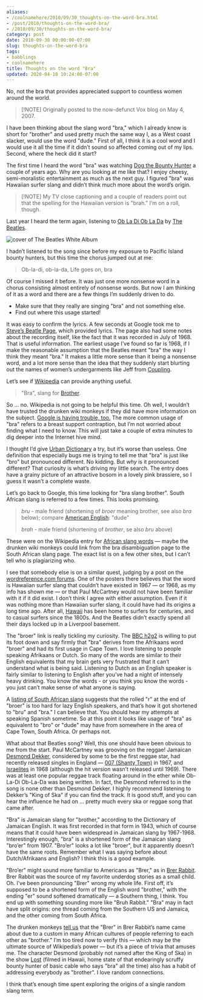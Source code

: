 ```yaml
---
aliases:
- /coolnamehere/2010/09/30_thoughts-on-the-word-bra.html
- /post/2010/thoughts-on-the-word-bra/
- /2010/09/30/thoughts-on-the-word-bra/
category: post
date: 2010-09-30 00:00:00-07:00
slug: thoughts-on-the-word-bra
tags:
- babblings
- coolnamehere
title: Thoughts on the word "Bra"
updated: 2020-04-18 10:24:00-07:00
---
```


No, not the bra that provides appreciated support to countless women around the world.

 > 
 > \[!NOTE\]
 > Originally posted to the now-defunct Vox blog on May 4, 2007.

I have been thinking about the slang word "bra," which I already know is short for "brother" and used pretty much the same way I, as a West coast slacker, would use the word "dude." First of all, I think it is a cool word and I would use it all the time if it didn’t sound so affected coming out of my lips. Second, where the heck did it start?

The first time I heard the word "bra" was watching [Dog the Bounty Hunter](http://www.dogthebountyhunter.com) a couple of years ago. Why are you looking at me like that? I enjoy cheesy, semi-moralistic entertainment as much as the next guy. I figured "bra" was Hawaiian surfer slang and didn’t think much more about the word’s origin.

 > 
 > \[!NOTE\]
 > My TV close captioning and a couple of readers point out that the spelling for the Hawaiian version is "brah." I’m on a roll, though.

Last year I heard the term again, listening to [Ob La Di Ob La Da](https://song.link/i/1441133613) by [The
Beatles](http://www.beatles.com).

![cover of The Beatles White Album](attachments/img/2010/beatles-white-album.png "Pause for music")

I hadn’t listened to the song since before my exposure to Pacific Island bounty hunters, but this time the chorus jumped out at me:

 > 
 > Ob-la-di, ob-la-da,
 > Life goes on, bra

Of course I missed it before. It was just one more nonsense word in a chorus consisting almost entirely of nonsense words. But now I am thinking of it as a word and there are a few things I’m suddenly driven to do.

* Make sure that they really are singing "bra" and not something else.
* Find out where this usage started!

It was easy to confirm the lyrics. A few seconds at Google took me to
[Steve’s Beatle Page](http://www.stevesbeatles.com/songs/ob_la_di_ob_la_da.asp), which provided lyrics. The page also had some notes about the recording itself, like the fact that it was recorded in July of 1968. That is useful information. The earliest usage I’ve found so far is 1968, if I make the reasonable assumption that the Beatles meant "bra" the way I think they meant "bra." It makes a little more sense than it being a nonsense word, and a lot more sense than the idea that they suddenly start blurting out the names of women’s undergarments like Jeff from [Coupling](http://www.imdb.com/title/tt0237123).

Let’s see if [Wikipedia](http://en.wikipedia.org/wiki/Bra) can provide anything useful.

 > 
 > "Bra", slang for [Brother](http://en.wikipedia.org/wiki/Brother).

So … no. Wikipedia is not going to be helpful this time. Oh well, I wouldn’t have trusted the drunken wiki monkeys if they did have more information on the subject. [Google is having trouble, too.](http://www.google.com/search?q=define:bra) The more common usage of "bra" refers to a breast support contraption, but I’m not worried about finding what I need to know. This will just take a couple of extra minutes to dig deeper into the Internet hive mind.

I thought I’d give [Urban Dictionary](http://www.urbandictionary.com) a try, but it’s worse than useless. One definition that especially bugs me is trying to tell me that "bra" is just like "bro" but pronounced different. No kidding. But *why* is it pronounced different? That curiosity is what’s driving my little search. The entry does have a grainy picture of an attractive bosom in a lovely pink brassiere, so I guess it wasn’t a complete waste.

Let’s go back to Google, this time looking for "bra slang brother". South African slang is referred to a few times. This looks promising.

 > 
 > *bru* - male friend (shortening of *broer* meaning brother, see also *bra* below); compare [American English](http://en.wikipedia.org/wiki/American_English): "dude"
 > 
 > *brah* - male friend (shortening of *brother*, se also *bru* above)

These were on the Wikipedia entry for [African slang words](http://en.wikipedia.org/wiki/List_of_South_African_slang_words) — maybe the drunken wiki monkeys could link from the bra disambiguation page to the South African slang page. The exact list is on a few other sites, but I can’t tell who is plagiarizing who.

I see that somebody else is on a similar quest, judging by a post on the
[wordreference.com forums](http://forum.wordreference.com/showthread.php?t=481406). One of the posters there believes that the word is Hawaiian surfer slang that couldn’t have existed in 1967 — or 1968, as my info has shown me — or that Paul McCartney would not have been familiar with it if it did exist. I don’t think I agree with either assumption. Even if it was nothing more than Hawaiian surfer slang, it could have had its origins a long time ago. After all, [Hawaii](http://www.coffeetimes.com/surf.htm) has been home to surfers for centuries, and to casual surfers since the 1800s. And the Beatles didn’t exactly spend all their days locked up in a
Liverpool basement.

The "broer" link is really tickling my curiosity. The [BBC h2g2](http://www.bbc.co.uk/dna/h2g2/A4351402) is willing to put its foot down and say firmly that "bra" derives from the Afrikaans word "broer" and had its first usage in Cape Town. I love listening to people speaking Afrikaans or Dutch. So many of the words are similar to their English equivalents that my brain gets very frustrated that it can’t understand what is being said. Listening to Dutch as an English speaker is fairly similar to listening to English after you’ve had a night of intensely heavy drinking. You know the words - or you think you know the words - you just can’t make sense of what anyone is saying.

A [listing of South African slang](https://web.archive.org/web/20071212030749/http://www.wavescape.co.za/bot_bar/surfrikan/slang.html) suggests that the rolled "r" at the end of "broer" is too hard for lazy English speakers, and that’s how it got shortened to "bru" and "bra." I can believe that. You should hear my attempts at speaking Spanish sometime. So at this point it looks like usage of "bra" as equivalent to "bro" or "dude" may have from somewhere in the area of Cape Town, South Africa. Or perhaps not.

What about that Beatles song? Well, this one should have been obvious to me from the start. Paul McCartney was grooving on the reggae! Jamaican [Desmond Dekker](http://www.desmonddekker.com/), considered by some to be the first reggae star, had recently released singles in England — [007 (Shanty Town)](https://song.link/i/1147768992) in 1967, and [Israelites](https://song.link/i/1147769697) in 1968 (although the hit version wasn’t released until 1969). There was at least one popular reggae track floating around in the ether while Ob-La-Di Ob-La-Da was being written. In fact, the Desmond referred to in the song is none other than Desmond Dekker. I highly recommend listening to Dekker’s "King of Ska" if you can find the track. It is good stuff, and you can hear the influence he had on … pretty much every ska or reggae song that came after.

"Bra" is Jamaican slang for "brother," according to the Dictionary of Jamaican English. It was first recorded in that form in 1943, which of course means that it could have been widespread in Jamaican slang by 1967-1968. Interestingly enough, "bra" is a shortened form of the Jamaican slang "bro’er" from 1907. "Bro’er" looks a lot like "broer", but it apparently doesn’t have the same roots. Remember what I was saying before about Dutch/Afrikaans and English? I think this is a good example.

"Bro’er" might sound more familiar to Americans as "Brer," as in [Brer Rabbit](http://www.americanfolklore.net/brer-rabbit.html). Brer Rabbit was the source of my favorite underdog stories as a small child. Oh. I’ve been pronouncing "Brer" wrong my whole life. First off, it’s supposed to be a shortened form of the English word "brother," with the ending "er" sound softened dramatically — a Southern thing, I think. You end up with something sounding more like "Bruh Rabbit." "Bra" may in fact have split origins: one thread coming from the Southern US and Jamaica, and the other coming from South Africa.

The drunken monkeys [tell us](http://en.wikipedia.org/wiki/Br%27er_Rabbit) that the "Brer" in Brer Rabbit’s name came about due to a custom in many African cultures of people referring to each other as "brother." I’m too tired now to verify this — which may be the ultimate source of Wikipedia’s power — but it’s a piece of trivia that amuses me. The character Desmond (probably not named after the King of Ska) in the show [Lost](http://www.losttvshow.org) (filmed in Hawaii, home state of that endearingly scruffy bounty hunter of basic cable who says "bra" all the time) also has a habit of addressing everybody as "brother". I love random connections.

I think that’s enough time spent exploring the origins of a single random slang term.
